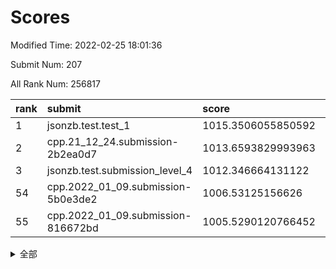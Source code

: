 # Scores

Modified Time: 2022-02-25 18:01:36

Submit Num: 207

All Rank Num: 256817

| rank |               submit               |       score        |       sigma        | pk_num |
| :--- | :--------------------------------- | :----------------- | :----------------- | :----- |
| 1    | jsonzb.test.test_1                 | 1015.3506055850592 | 0.8884898155735836 | 4963   |
| 2    | cpp.21_12_24.submission-2b2ea0d7   | 1013.6593829993963 | 0.8194582344843863 | 4963   |
| 3    | jsonzb.test.submission_level_4     | 1012.346664131122  | 0.8079759651590913 | 4961   |
| 54   | cpp.2022_01_09.submission-5b0e3de2 | 1006.53125156626   | 0.7208844862461392 | 4960   |
| 55   | cpp.2022_01_09.submission-816672bd | 1005.5290120766452 | 0.7174502069147328 | 4966   |


<details>
<summary>全部</summary>

| rank |                 submit                 |       score        |       sigma        | pk_num |
| :--- | :------------------------------------- | :----------------- | :----------------- | :----- |
| 1    | jsonzb.test.test_1                     | 1015.3506055850592 | 0.8884898155735836 | 4963   |
| 2    | cpp.21_12_24.submission-2b2ea0d7       | 1013.6593829993963 | 0.8194582344843863 | 4963   |
| 3    | jsonzb.test.submission_level_4         | 1012.346664131122  | 0.8079759651590913 | 4961   |
| 4    | gobigger.level_3.submission_level_3_24 | 1011.7319968250785 | 0.7768428111899753 | 4965   |
| 5    | gobigger.level_3.submission_level_3_8  | 1011.4518406866213 | 0.7599259972974072 | 4967   |
| 6    | gobigger.level_3.submission_level_3_31 | 1011.2670487549112 | 0.7725813009288808 | 4959   |
| 7    | gobigger.level_3.submission_level_3_5  | 1010.9997965545504 | 0.7707772387635984 | 4964   |
| 8    | gobigger.level_3.submission_level_3_38 | 1010.9599390020559 | 0.7688002140707485 | 4965   |
| 9    | gobigger.level_3.submission_level_3_20 | 1010.8728797329394 | 0.7616632188455896 | 4960   |
| 10   | gobigger.level_3.submission_level_3_13 | 1010.8669143748997 | 0.7620571373375681 | 4962   |
| 11   | gobigger.level_3.submission_level_3_35 | 1010.7982552892643 | 0.7573745204752577 | 4962   |
| 12   | gobigger.level_3.submission_level_3_12 | 1010.7695393969656 | 0.7616516507885762 | 4961   |
| 13   | gobigger.level_3.submission_level_3_27 | 1010.6646986720793 | 0.7802908932857878 | 4964   |
| 14   | gobigger.level_3.submission_level_3_10 | 1010.6428751056981 | 0.7600221514198917 | 4966   |
| 15   | gobigger.level_3.submission_level_3_44 | 1010.6134859639508 | 0.7720416466926436 | 4966   |
| 16   | gobigger.level_3.submission_level_3_9  | 1010.5947321445066 | 0.7526695804711219 | 4964   |
| 17   | gobigger.level_3.submission_level_3_4  | 1010.5770041392029 | 0.7568262911511824 | 4960   |
| 18   | gobigger.level_3.submission_level_3_39 | 1010.5356158840682 | 0.7689686573443791 | 4964   |
| 19   | gobigger.level_3.submission_level_3_6  | 1010.4620019574347 | 0.7636071696860671 | 4960   |
| 20   | gobigger.level_3.submission_level_3_49 | 1010.4437515767511 | 0.7604120489916821 | 4963   |
| 21   | gobigger.level_3.submission_level_3_30 | 1010.3959372956231 | 0.7591919385468154 | 4963   |
| 22   | gobigger.level_3.submission_level_3_0  | 1010.3601070777079 | 0.7639562053777195 | 4963   |
| 23   | gobigger.level_3.submission_level_3_29 | 1010.3102039908314 | 0.7549851861506852 | 4965   |
| 24   | gobigger.level_3.submission_level_3_17 | 1010.2864657326865 | 0.7678907452289275 | 4963   |
| 25   | gobigger.level_3.submission_level_3_33 | 1010.2578099873695 | 0.750291659992753  | 4963   |
| 26   | gobigger.level_3.submission_level_3_41 | 1010.2574775694658 | 0.751517982595579  | 4962   |
| 27   | gobigger.level_3.submission_level_3_32 | 1010.1867527552761 | 0.7644920152159393 | 4960   |
| 28   | gobigger.level_3.submission_level_3_48 | 1010.059296495296  | 0.7516775252435741 | 4961   |
| 29   | gobigger.level_3.submission_level_3_28 | 1010.0528596206368 | 0.7627381408533886 | 4966   |
| 30   | gobigger.level_3.submission_level_3_37 | 1010.0305668340048 | 0.7624567260601914 | 4958   |
| 31   | gobigger.level_3.submission_level_3_45 | 1010.01252127359   | 0.7643655678575298 | 4964   |
| 32   | gobigger.level_3.submission_level_3_23 | 1009.9445176707635 | 0.7560741113817133 | 4963   |
| 33   | gobigger.level_3.submission_level_3_26 | 1009.8255031041693 | 0.7407749767850274 | 4962   |
| 34   | gobigger.level_3.submission_level_3_47 | 1009.6943288708937 | 0.7763497335758013 | 4962   |
| 35   | gobigger.level_3.submission_level_3_3  | 1009.6634630316241 | 0.7667189005161051 | 4961   |
| 36   | gobigger.level_3.submission_level_3_25 | 1009.6316233840267 | 0.7545072315760261 | 4962   |
| 37   | gobigger.level_3.submission_level_3_18 | 1009.5871421484719 | 0.7634619053073629 | 4966   |
| 38   | gobigger.level_3.submission_level_3_14 | 1009.498061692973  | 0.7587680942554004 | 4965   |
| 39   | gobigger.level_3.submission_level_3_21 | 1009.3956800399893 | 0.7531739297485484 | 4969   |
| 40   | gobigger.level_3.submission_level_3_2  | 1009.3760211886139 | 0.7485083694094553 | 4961   |
| 41   | gobigger.level_3.submission_level_3_36 | 1009.3751993138349 | 0.7470969045006504 | 4966   |
| 42   | gobigger.level_3.submission_level_3_19 | 1009.3706718037313 | 0.7593204868274263 | 4961   |
| 43   | gobigger.level_3.submission_level_3_34 | 1009.3642346017064 | 0.7493531684634333 | 4960   |
| 44   | gobigger.level_3.submission_level_3_43 | 1009.3474534387362 | 0.7473032826149366 | 4963   |
| 45   | gobigger.level_3.submission_level_3_22 | 1009.3228219386655 | 0.7512074279500713 | 4964   |
| 46   | gobigger.level_3.submission_level_3_1  | 1009.2960269323128 | 0.7420850288137828 | 4964   |
| 47   | gobigger.level_3.submission_level_3_11 | 1009.072194259892  | 0.7404932618099163 | 4967   |
| 48   | gobigger.level_3.submission_level_3_40 | 1008.9618455333166 | 0.7396338492487443 | 4966   |
| 49   | gobigger.level_3.submission_level_3_7  | 1008.9346483257704 | 0.7465157480138706 | 4964   |
| 50   | gobigger.level_3.submission_level_3_16 | 1008.766263892718  | 0.7437535831872242 | 4960   |
| 51   | gobigger.level_3.submission_level_3_46 | 1008.6235704020484 | 0.7467164536578138 | 4965   |
| 52   | gobigger.level_3.submission_level_3_42 | 1008.3818207509623 | 0.743281539687369  | 4962   |
| 53   | gobigger.level_3.submission_level_3_15 | 1008.3634550909064 | 0.7357083398479798 | 4970   |
| 54   | cpp.2022_01_09.submission-5b0e3de2     | 1006.53125156626   | 0.7208844862461392 | 4960   |
| 55   | cpp.2022_01_09.submission-816672bd     | 1005.5290120766452 | 0.7174502069147328 | 4966   |
| 56   | gobigger.level_1.submission_level_1_1  | 1005.242387635367  | 0.7419253966544531 | 4964   |
| 57   | gobigger.level_1.submission_level_1_47 | 1004.4915360121371 | 0.7167763414510167 | 4957   |
| 58   | gobigger.level_1.submission_level_1_10 | 1004.4199133490976 | 0.7278342088771463 | 4962   |
| 59   | gobigger.level_1.submission_level_1_37 | 1004.3970788307798 | 0.7273557365356004 | 4962   |
| 60   | gobigger.level_1.submission_level_1_24 | 1004.3719114674979 | 0.7164222468113466 | 4967   |
| 61   | gobigger.level_1.submission_level_1_5  | 1004.2889891661832 | 0.7161804145518983 | 4966   |
| 62   | gobigger.level_1.submission_level_1_4  | 1004.2124265569187 | 0.7335297710293923 | 4962   |
| 63   | gobigger.level_1.submission_level_1_49 | 1004.0796713887761 | 0.7211792762396007 | 4964   |
| 64   | gobigger.level_1.submission_level_1_27 | 1004.0621839254292 | 0.709739597896376  | 4964   |
| 65   | gobigger.level_1.submission_level_1_45 | 1003.9457560687478 | 0.7261696126660181 | 4962   |
| 66   | gobigger.level_1.submission_level_1_35 | 1003.9031548047467 | 0.7232304458402434 | 4963   |
| 67   | gobigger.level_1.submission_level_1_31 | 1003.781229049011  | 0.7035219557122929 | 4963   |
| 68   | gobigger.level_1.submission_level_1_12 | 1003.7682533070056 | 0.7125847740048208 | 4966   |
| 69   | gobigger.level_1.submission_level_1_22 | 1003.7155004621936 | 0.7156207999774848 | 4960   |
| 70   | gobigger.level_1.submission_level_1_13 | 1003.6435269890717 | 0.7041838543431072 | 4964   |
| 71   | gobigger.level_1.submission_level_1_19 | 1003.5941956735179 | 0.7127681358205232 | 4961   |
| 72   | gobigger.level_1.submission_level_1_14 | 1003.5772048955318 | 0.7209055367399896 | 4966   |
| 73   | gobigger.level_1.submission_level_1_46 | 1003.4892614456057 | 0.7158682372434311 | 4963   |
| 74   | gobigger.level_1.submission_level_1_40 | 1003.4787297706707 | 0.7253452184265605 | 4963   |
| 75   | gobigger.level_1.submission_level_1_32 | 1003.4781645040434 | 0.7241563565543003 | 4962   |
| 76   | gobigger.level_1.submission_level_1_43 | 1003.4499855450821 | 0.7167703185783444 | 4963   |
| 77   | gobigger.level_1.submission_level_1_16 | 1003.4329976177547 | 0.715094236289861  | 4962   |
| 78   | gobigger.level_1.submission_level_1_36 | 1003.4009599501808 | 0.7282073580997082 | 4961   |
| 79   | gobigger.level_1.submission_level_1_17 | 1003.3861459933264 | 0.7356622237109924 | 4963   |
| 80   | gobigger.level_1.submission_level_1_6  | 1003.351620993894  | 0.7207588067269025 | 4966   |
| 81   | gobigger.level_1.submission_level_1_23 | 1003.2507282931298 | 0.722305013905024  | 4969   |
| 82   | gobigger.level_1.submission_level_1_33 | 1003.188974206027  | 0.7046180882465717 | 4962   |
| 83   | gobigger.level_1.submission_level_1_38 | 1003.0823166037391 | 0.7219854602894387 | 4959   |
| 84   | gobigger.level_1.submission_level_1_42 | 1003.0567159592056 | 0.7222821118979387 | 4960   |
| 85   | gobigger.level_1.submission_level_1_11 | 1002.9542473823516 | 0.7367860647297041 | 4959   |
| 86   | gobigger.level_1.submission_level_1_20 | 1002.9416156683753 | 0.712982290768848  | 4962   |
| 87   | gobigger.level_1.submission_level_1_26 | 1002.9137858401606 | 0.7152377804930472 | 4966   |
| 88   | gobigger.level_1.submission_level_1_7  | 1002.8479765971656 | 0.7114775869575678 | 4960   |
| 89   | gobigger.level_1.submission_level_1_25 | 1002.7972391944907 | 0.7059752420167185 | 4963   |
| 90   | gobigger.level_1.submission_level_1_39 | 1002.7557464604655 | 0.7300975828846015 | 4961   |
| 91   | gobigger.level_1.submission_level_1_48 | 1002.7220767331679 | 0.7141269871872894 | 4958   |
| 92   | gobigger.level_1.submission_level_1_0  | 1002.6953150737564 | 0.7084271174901474 | 4964   |
| 93   | gobigger.level_1.submission_level_1_28 | 1002.6481960033655 | 0.7151403215334565 | 4963   |
| 94   | gobigger.level_1.submission_level_1_29 | 1002.6460070546916 | 0.719573726093789  | 4968   |
| 95   | gobigger.level_1.submission_level_1_44 | 1002.5251379993875 | 0.7120297172833545 | 4960   |
| 96   | gobigger.level_1.submission_level_1_34 | 1002.4697545420117 | 0.7197685375259975 | 4963   |
| 97   | gobigger.level_1.submission_level_1_15 | 1002.3953120509391 | 0.7161183717740306 | 4963   |
| 98   | gobigger.level_1.submission_level_1_2  | 1002.385997060817  | 0.7072335292418819 | 4965   |
| 99   | gobigger.level_1.submission_level_1_9  | 1002.316584157129  | 0.7164572671575515 | 4962   |
| 100  | gobigger.level_1.submission_level_1_18 | 1002.2933150106469 | 0.7141664359238108 | 4966   |
| 101  | gobigger.level_1.submission_level_1_3  | 1002.156188341377  | 0.7231368230946665 | 4960   |
| 102  | gobigger.level_1.submission_level_1_21 | 1001.9886152258424 | 0.719280422386363  | 4964   |
| 103  | gobigger.level_1.submission_level_1_41 | 1001.8895178555517 | 0.7141194488221649 | 4950   |
| 104  | gobigger.level_1.submission_level_1_8  | 1001.8168282008525 | 0.7055512276837255 | 4962   |
| 105  | gobigger.level_1.submission_level_1_30 | 1001.7773282692042 | 0.7166749048584692 | 4960   |
| 106  | gobigger.random.submission_random_45   | 998.0861960374923  | 0.7081535538848321 | 4955   |
| 107  | gobigger.random.submission_random_14   | 997.2537739953755  | 0.7184649062103655 | 4962   |
| 108  | gobigger.random.submission_random_18   | 997.2265390773596  | 0.7078808054006146 | 4969   |
| 109  | gobigger.random.submission_random_10   | 997.1622284408127  | 0.7125853307524876 | 4963   |
| 110  | gobigger.random.submission_random_19   | 996.8700605070494  | 0.710482484153819  | 4962   |
| 111  | gobigger.random.submission_random_2    | 996.8633085409626  | 0.7098388098649118 | 4962   |
| 112  | gobigger.random.submission_random_3    | 996.8566687353297  | 0.7076307576831726 | 4961   |
| 113  | gobigger.random.submission_random_32   | 996.8138958167477  | 0.7154487851707473 | 4959   |
| 114  | gobigger.random.submission_random_48   | 996.6464114154425  | 0.7142446772971853 | 4966   |
| 115  | gobigger.random.submission_random_49   | 996.6341375790914  | 0.7138244764566761 | 4960   |
| 116  | gobigger.random.submission_random_8    | 996.5524347829069  | 0.7110698271232366 | 4962   |
| 117  | gobigger.random.submission_random_11   | 996.4557727333972  | 0.6964466965027409 | 4962   |
| 118  | gobigger.random.submission_random_28   | 996.4336499752358  | 0.7112565713227117 | 4963   |
| 119  | gobigger.random.submission_random_41   | 996.4133093385288  | 0.7144697901429347 | 4962   |
| 120  | gobigger.random.submission_random_12   | 996.3920049669695  | 0.7046459000177117 | 4962   |
| 121  | gobigger.random.submission_random_42   | 996.3743940156401  | 0.7006737993474002 | 4960   |
| 122  | gobigger.random.submission_random_47   | 996.2883485220924  | 0.7058676655700081 | 4970   |
| 123  | gobigger.random.submission_random_36   | 996.2541923696921  | 0.7161005199228244 | 4962   |
| 124  | gobigger.random.submission_random_15   | 996.2291718777788  | 0.7122118881542417 | 4965   |
| 125  | gobigger.random.submission_random_44   | 996.1847912276226  | 0.7120677802830921 | 4960   |
| 126  | gobigger.random.submission_random_16   | 996.0900332665459  | 0.7119696178467597 | 4962   |
| 127  | gobigger.random.submission_random_39   | 996.0633170465846  | 0.7271368990219419 | 4958   |
| 128  | gobigger.random.submission_random_7    | 995.9943669883141  | 0.7218622738806784 | 4961   |
| 129  | gobigger.random.submission_random_46   | 995.9831973548063  | 0.7128764274452754 | 4958   |
| 130  | gobigger.random.submission_random_9    | 995.9668597576499  | 0.7295529602309448 | 4962   |
| 131  | gobigger.random.submission_random_29   | 995.9107828023549  | 0.7087717312940757 | 4965   |
| 132  | gobigger.random.submission_random_33   | 995.8778045414473  | 0.7083433738974411 | 4966   |
| 133  | gobigger.random.submission_random_38   | 995.8576489936873  | 0.7255134061433237 | 4966   |
| 134  | gobigger.random.submission_random_25   | 995.7657874845343  | 0.7238551357685743 | 4963   |
| 135  | gobigger.random.submission_random_21   | 995.7583789488757  | 0.7163885979202446 | 4967   |
| 136  | gobigger.random.submission_random_27   | 995.7531747254704  | 0.7164808972559963 | 4964   |
| 137  | gobigger.random.submission_random_20   | 995.7380728177786  | 0.7138275568527735 | 4966   |
| 138  | gobigger.random.submission_random_26   | 995.6367671063491  | 0.7191857942229201 | 4964   |
| 139  | gobigger.random.submission_random_31   | 995.5993087673728  | 0.7131774376535369 | 4957   |
| 140  | gobigger.random.submission_random_23   | 995.5836923008816  | 0.6988778817882966 | 4962   |
| 141  | gobigger.random.submission_random_43   | 995.575134748377   | 0.7141712111906185 | 4962   |
| 142  | gobigger.random.submission_random_37   | 995.5700908397025  | 0.7155797413782218 | 4960   |
| 143  | gobigger.random.submission_random_34   | 995.5093703701206  | 0.7279984323083788 | 4960   |
| 144  | gobigger.random.submission_random_6    | 995.4311579080128  | 0.7025206887657429 | 4961   |
| 145  | gobigger.random.submission_random_4    | 995.4199092986408  | 0.7214075774086622 | 4962   |
| 146  | gobigger.random.submission_random_35   | 995.3209531040011  | 0.7157049426131457 | 4962   |
| 147  | gobigger.random.submission_random_0    | 995.1613338141827  | 0.701109850362482  | 4961   |
| 148  | gobigger.random.submission_random_13   | 995.0877515752206  | 0.7015868060489281 | 4962   |
| 149  | gobigger.random.submission_random_40   | 995.0699583022233  | 0.7163750998398862 | 4964   |
| 150  | gobigger.random.submission_random_1    | 994.9732831079232  | 0.7282369258541437 | 4965   |
| 151  | gobigger.random.submission_random_22   | 994.9329864064115  | 0.7139163171621592 | 4964   |
| 152  | gobigger.random.submission_random_5    | 994.8926096791101  | 0.7148717601836091 | 4963   |
| 153  | gobigger.random.submission_random_17   | 994.8823081471263  | 0.707808920578378  | 4959   |
| 154  | gobigger.random.submission_random_30   | 994.7734314953359  | 0.6972610025649437 | 4959   |
| 155  | gobigger.level_2.submission_level_2_28 | 994.6108915303877  | 0.7164605800199516 | 4963   |
| 156  | gobigger.level_2.submission_level_2_22 | 994.5436811874978  | 0.730498905900183  | 4964   |
| 157  | gobigger.level_2.submission_level_2_36 | 994.3566902850007  | 0.7197861538475987 | 4964   |
| 158  | gobigger.level_2.submission_level_2_23 | 994.2665680956183  | 0.7176490115896074 | 4964   |
| 159  | gobigger.random.submission_random_24   | 994.194830946396   | 0.7324131519126169 | 4963   |
| 160  | gobigger.level_2.submission_level_2_2  | 994.0350485345535  | 0.7214339075151417 | 4962   |
| 161  | gobigger.level_2.submission_level_2_37 | 993.8782360673574  | 0.7237354282983915 | 4967   |
| 162  | gobigger.level_2.submission_level_2_1  | 993.7123793713941  | 0.7343031265267718 | 4962   |
| 163  | gobigger.level_2.submission_level_2_46 | 993.3939604075446  | 0.7548409012109777 | 4961   |
| 164  | gobigger.level_2.submission_level_2_29 | 993.1627286194495  | 0.7321760039421348 | 4964   |
| 165  | gobigger.level_2.submission_level_2_4  | 993.1468023035952  | 0.7500657313145389 | 4961   |
| 166  | gobigger.level_2.submission_level_2_32 | 992.9922812413458  | 0.731419200308664  | 4964   |
| 167  | gobigger.level_2.submission_level_2_48 | 992.7327530833351  | 0.7460107469408028 | 4958   |
| 168  | gobigger.level_2.submission_level_2_49 | 992.6866720013984  | 0.729100228888603  | 4964   |
| 169  | gobigger.level_2.submission_level_2_12 | 992.6292973532476  | 0.7339869366825997 | 4963   |
| 170  | gobigger.level_2.submission_level_2_9  | 992.5014241872758  | 0.7486779866559377 | 4963   |
| 171  | gobigger.level_2.submission_level_2_0  | 992.4976278896818  | 0.7495898329012731 | 4960   |
| 172  | gobigger.level_2.submission_level_2_5  | 992.4708667083562  | 0.7477127634255428 | 4964   |
| 173  | gobigger.level_2.submission_level_2_42 | 992.3432219998912  | 0.7540404647899637 | 4965   |
| 174  | gobigger.level_2.submission_level_2_44 | 992.3184925113775  | 0.7354127364978649 | 4964   |
| 175  | gobigger.level_2.submission_level_2_40 | 992.2941871535662  | 0.7568207968710582 | 4961   |
| 176  | gobigger.level_2.submission_level_2_33 | 992.255630476022   | 0.7451403975159411 | 4961   |
| 177  | gobigger.level_2.submission_level_2_11 | 992.2303736807905  | 0.7463648613224612 | 4961   |
| 178  | gobigger.level_2.submission_level_2_21 | 992.188215235526   | 0.7618222162938953 | 4963   |
| 179  | gobigger.level_2.submission_level_2_10 | 992.1432746844883  | 0.7546116989808216 | 4959   |
| 180  | gobigger.level_2.submission_level_2_39 | 991.951674559525   | 0.7494490945324327 | 4962   |
| 181  | gobigger.level_2.submission_level_2_25 | 991.9362605277053  | 0.7482234495151682 | 4962   |
| 182  | gobigger.level_2.submission_level_2_27 | 991.8696593656687  | 0.7490588741418588 | 4961   |
| 183  | gobigger.level_2.submission_level_2_6  | 991.8286445282549  | 0.7625371281500182 | 4960   |
| 184  | gobigger.level_2.submission_level_2_13 | 991.8250983767971  | 0.7537736298445311 | 4965   |
| 185  | gobigger.level_2.submission_level_2_7  | 991.6286058608675  | 0.749565651141349  | 4967   |
| 186  | gobigger.level_2.submission_level_2_20 | 991.6024262468563  | 0.7454478906469267 | 4964   |
| 187  | gobigger.level_2.submission_level_2_8  | 991.5904236727039  | 0.7465354299249869 | 4959   |
| 188  | gobigger.level_2.submission_level_2_16 | 991.4936010464284  | 0.7265565326736564 | 4959   |
| 189  | gobigger.level_2.submission_level_2_35 | 991.3991641334587  | 0.7529750635328001 | 4959   |
| 190  | gobigger.level_2.submission_level_2_14 | 991.3103174473582  | 0.7631754846898882 | 4966   |
| 191  | gobigger.level_2.submission_level_2_34 | 991.2896187912155  | 0.7525566573102566 | 4960   |
| 192  | gobigger.level_2.submission_level_2_26 | 991.1665968309808  | 0.7572861949244303 | 4963   |
| 193  | gobigger.level_2.submission_level_2_45 | 990.8098565027349  | 0.7643583287002325 | 4960   |
| 194  | gobigger.level_2.submission_level_2_3  | 990.7859980907082  | 0.7680016999245045 | 4961   |
| 195  | gobigger.level_2.submission_level_2_18 | 990.7822549256941  | 0.7490394418039864 | 4963   |
| 196  | gobigger.level_2.submission_level_2_31 | 990.672772888188   | 0.7502654528673934 | 4968   |
| 197  | gobigger.level_2.submission_level_2_47 | 990.5989511838244  | 0.7642564147863111 | 4963   |
| 198  | gobigger.level_2.submission_level_2_19 | 990.5468044840959  | 0.7863129804970956 | 4962   |
| 199  | gobigger.level_2.submission_level_2_24 | 990.4544311580446  | 0.7605140967796606 | 4966   |
| 200  | gobigger.level_2.submission_level_2_15 | 990.4445032053842  | 0.7665181512433762 | 4963   |
| 201  | gobigger.level_2.submission_level_2_30 | 990.4418921146467  | 0.7685524811485945 | 4968   |
| 202  | gobigger.level_2.submission_level_2_17 | 990.3374366522526  | 0.793033789062765  | 4960   |
| 203  | gobigger.level_2.submission_level_2_41 | 990.0997718332528  | 0.7787953416063865 | 4962   |
| 204  | gobigger.level_2.submission_level_2_43 | 990.0030634564966  | 0.7536153126045486 | 4963   |
| 205  | gobigger.level_2.submission_level_2_38 | 989.9473492793484  | 0.7751249724165655 | 4962   |
| 206  | gobigger.none.submission_none_1        | 977.5653458179838  | 1.3706155421831012 | 4959   |
| 207  | gobigger.none.submission_none_0        | 977.2025587054185  | 1.408857971986053  | 4966   |

</details>